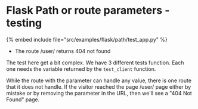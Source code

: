 # Flask Path or route parameters - testing

{% embed include file="src/examples/flask/path/test_app.py" %}

* The route /user/ returns 404 not found

The test here get a bit complex. We have 3 different tests function. Each one needs the variable returned by the `test_client` function.


While the route with the parameter can handle any value, there is one route that it does not handle. If the visitor reached the page /user/ page
either by mistake or by removing the parameter in the URL, then we'll see a "404 Not Found" page.



